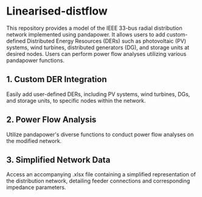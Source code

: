 # Linearised-distflow

This repository provides a model of the IEEE 33-bus radial distribution network implemented using pandapower. It allows users to add custom-defined Distributed Energy Resources (DERs) such as photovoltaic (PV) systems, wind turbines, distributed generators (DG), and storage units at desired nodes. Users can perform power flow analyses utilizing various pandapower functions.​


## 1. Custom DER Integration
Easily add user-defined DERs, including PV systems, wind turbines, DGs, and storage units, to specific nodes within the network.​
## 2. Power Flow Analysis
Utilize pandapower's diverse functions to conduct power flow analyses on the modified network.​
## 3. Simplified Network Data
Access an accompanying .xlsx file containing a simplified representation of the distribution network, detailing feeder connections and corresponding impedance parameters.
